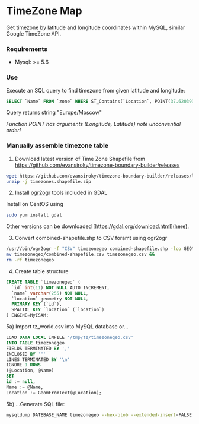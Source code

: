 # TimeZone Map

Get timezone by latitude and longitude coordinates within MySQL, similar Google TimeZone API.


### Requirements

* Mysql: >= 5.6

### Use

Execute an SQL query to find timezone from given latitude and longitude:

```sql
SELECT `Name` FROM `zone` WHERE ST_Contains(`Location`, POINT(37.620393, 55.75396));
```
Query returns string "Europe/Moscow"

*Function POINT has arguments (Longitude, Latitude)*
*note unconvential order!*

### Manually assemble timezone table

1) Download latest version of Time Zone Shapefile from https://github.com/evansiroky/timezone-boundary-builder/releases

```bash
wget https://github.com/evansiroky/timezone-boundary-builder/releases/latest/download/timezones.shapefile.zip &&
unzip -j timezones.shapefile.zip
```

2) Install [ogr2ogr](http://www.osgeo.org) tools included in GDAL

Install on CentOS using
```bash
sudo yum install gdal 
```

Other versions can be downloaded [https://gdal.org/download.html](here).

3) Convert combined-shapefile.shp to CSV foramt using ogr2ogr
```bash
/usr//bin/ogr2ogr -f "CSV" timezonegeo combined-shapefile.shp -lco GEOMETRY=AS_WKT && 
mv timezonegeo/combined-shapefile.csv timezonegeo.csv && 
rm -rf timezonegeo
```

4) Create table structure
```sql
CREATE TABLE `timezonegeo` (
  `id` int(11) NOT NULL AUTO_INCREMENT,
  `name` varchar(255) NOT NULL,
  `location` geometry NOT NULL,
  PRIMARY KEY (`id`),
  SPATIAL KEY `location` (`location`)
) ENGINE=MyISAM;
```

5a) Import tz_world.csv into MySQL database or...
```sql
LOAD DATA LOCAL INFILE '/tmp/tz/timezonegeo.csv'
INTO TABLE timezonegeo 
FIELDS TERMINATED BY ',' 
ENCLOSED BY '"'
LINES TERMINATED BY '\n'
IGNORE 1 ROWS
(@Location, @Name)
SET 
id := null,
Name := @Name,
Location := GeomFromText(@Location);
```

5b) ...Generate SQL file:
```bash
mysqldump DATEBASE_NAME timezonegeo --hex-blob --extended-insert=FALSE -r timezonegeo.sql
``` 
